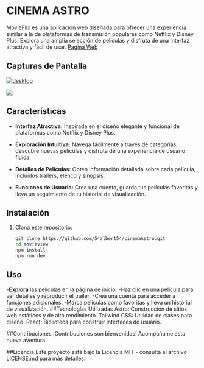 # CINEMA ASTRO

MovieFlix es una aplicación web diseñada para ofrecer una experiencia similar a la de plataformas de transmisión populares como Netflix y Disney Plus. Explora una amplia selección de películas y disfruta de una interfaz atractiva y fácil de usar.
[Pagina Web][s]

## Capturas de Pantalla

[![desktop](https://pbs.twimg.com/media/GC4zWErWgAAs0hY?format=jpg&name=medium "desktop")](https://pbs.twimg.com/media/GC4zWErWgAAs0hY?format=jpg&name=medium "desktop")

[![](https://pbs.twimg.com/media/GC4zWEvXYAAVuQW?format=jpg&name=medium)](https://pbs.twimg.com/media/GC4zWEvXYAAVuQW?format=jpg&name=medium)
<!-- Agrega más capturas de pantalla según sea necesario -->

## Características

- **Interfaz Atractiva:** Inspirada en el diseño elegante y funcional de plataformas como Netflix y Disney Plus.

- **Exploración Intuitiva:** Navega fácilmente a través de categorías, descubre nuevas películas y disfruta de una experiencia de usuario fluida.

- **Detalles de Películas:** Obtén información detallada sobre cada película, incluidos trailers, elenco y sinopsis.

- **Funciones de Usuario:** Crea una cuenta, guarda tus películas favoritas y lleva un seguimiento de tu historial de visualización.

## Instalación

1. Clona este repositorio:

   ```bash
   git clone https://github.com/54albert54/cinemaAstro.git
   cd movieview
   npm install
   npm run dev
   ```
   
## Uso
-**Explora**  las películas en la página de inicio.
-Haz clic en una película para ver detalles y reproducir el trailer.
-Crea una cuenta para acceder a funciones adicionales.
-Marca películas como favoritas y lleva un historial de visualización.
##Tecnologías Utilizadas
Astro: Construcción de sitios web estáticos y de alto rendimiento.
Tailwind CSS: Utilidad de clases para diseño.
React: Biblioteca para construir interfaces de usuario.

##Contribuciones
¡Contribuciones son bienvenidas! Acompañame esta nueva aventura.

##Licencia
Este proyecto está bajo la Licencia MIT - consulta el archivo LICENSE.md para más detalles.


[s]: https://astro-movie.netlify.app "web"
[s]: https://astro-movie.netlify.app "web"
